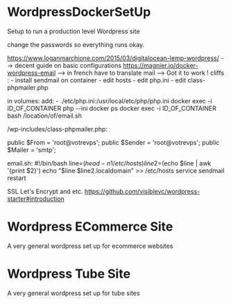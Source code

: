 # WordpressDockerSetUp
Setup to run a production level Wordpress site 

change the passwords so everything runs okay. 


https://www.loganmarchione.com/2015/03/digitalocean-lemp-wordpress/
--> decent guide on basic configurations
https://magnier.io/docker-wordpress-email  --> in french have to translate
mail --> Got it to work ! cliffs : - install sendmail on container - edit hosts - edit php.ini - edit class-phpmailer.php

in volumes: add:  - ./etc/php.ini:/usr/local/etc/php/php.ini
docker exec -i ID_OF_CONTAINER php --ini
docker ps
docker exec -i ID_OF_CONTAINER bash /location/of/email.sh

 /wp-includes/class-phpmailer.php: 
 
   public $From = 'root@votrevps';
   public $Sender = 'root@votrevps';
   public $Mailer = 'smtp';

email.sh: 
    #!/bin/bash
    line=$(head -n 1 /etc/hosts)
    line2=$(echo $line | awk '{print $2}')
    echo "$line $line2.localdomain" >> /etc/hosts
    service sendmail restart

SSL Let's Encrypt and etc. 
https://github.com/visiblevc/wordpress-starter#introduction



# Wordpress ECommerce Site 
A very general wordpress set up for ecommerce websites

# Wordpress Tube Site 
A very general wordpress set up for tube sites 
